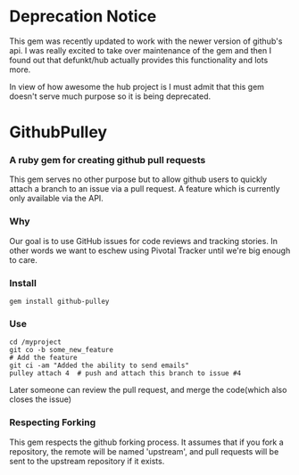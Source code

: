 # Deprecation Notice
This gem was recently updated to work with the newer version of github's api.
I was really excited to take over maintenance of the gem and then I found out
that defunkt/hub actually provides this functionality and lots more.

In view of how awesome the hub project is I must admit that this gem doesn't serve
much purpose so it is being deprecated.

# GithubPulley
### A ruby gem for creating github pull requests

This gem serves no other purpose but to allow github users
to quickly attach a branch to an issue via a pull request.
A feature which is currently only available via the API.

### Why

Our goal is to use GitHub issues for code reviews and tracking stories. In other words
we want to eschew using Pivotal Tracker until we're big enough to care.

### Install

    gem install github-pulley

### Use

    cd /myproject
    git co -b some_new_feature
    # Add the feature
    git ci -am "Added the ability to send emails"
    pulley attach 4  # push and attach this branch to issue #4

Later someone can review the pull request, and merge the code(which also closes
the issue)

### Respecting Forking

This gem respects the github forking process. It assumes that if you fork
a repository, the remote will be named 'upstream', and pull requests
will be sent to the upstream repository if it exists.
